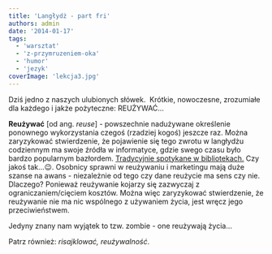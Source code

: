 ```yaml
---
title: 'Langłydż - part fri'
authors: admin
date: '2014-01-17'
tags:
  - 'warsztat'
  - 'z-przymruzeniem-oka'
  - 'humor'
  - 'jezyk'
coverImage: 'lekcja3.jpg'
---
```


Dziś jedno z naszych ulubionych słówek.  Krótkie, nowoczesne, zrozumiałe dla
każdego i jakże pożyteczne: REUŻYWAĆ...

<!--truncate-->

**Reużywać** \[od ang. _reuse_\] - powszechnie nadużywane określenie ponownego
wykorzystania czegoś (rzadziej kogoś) jeszcze raz. Można zaryzykować
stwierdzenie, że pojawienie się tego zwrotu w langłydżu codziennym ma swoje
źródła w informatyce, gdzie swego czasu było bardzo popularnym bazłordem.
[Tradycyjnie spotykane w bibliotekach.](http://foldoc.org/reusability) Czy jakoś
tak...😉. Osobnicy sprawni w reużywaniu i marketingu mają duże szanse na awans -
niezależnie od tego czy dane reużycie ma sens czy nie. Dlaczego? Ponieważ
reużywanie kojarzy się zazwyczaj z ograniczaniem/cięciem kosztów. Można więc
zaryzykować stwierdzenie, że reużywanie nie ma nic wspólnego z używaniem życia,
jest wręcz jego przeciwieństwem.

Jedyny znany nam wyjątek to tzw. zombie - one reużywają życia...

Patrz również: _risajklować, reużywalność_.
